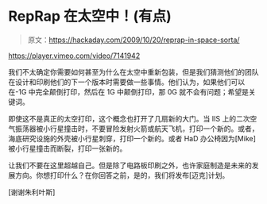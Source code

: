 # RepRap 在太空中！(有点)

> 原文：<https://hackaday.com/2009/10/20/reprap-in-space-sorta/>

<https://player.vimeo.com/video/7141942>

</div> <p>我们不太确定你需要如何甚至为什么在太空中重新包装，但是我们猜测他们的团队在设计和印刷他们的下一个版本时需要做一些事情。他们认为，如果他们可以在-1G 中完全颠倒打印，然后在 1G 中颠倒打印，那 0G 就不会有问题；希望是关键词。</p> <p>即使这不是真正的太空打印，这个概念也打开了几扇新的大门。当 IIS 上的二次空气振荡器被小行星撞击时，不要冒险发射火箭或航天飞机，打印一个新的。或者，海底研究设施的外壳被小行星刺穿，打印一个新的。或者 HaD 办公椅因为[Mike]被小行星撞击而断裂，打印一张新的。</p> <p>让我们不要在这里超越自己。但是除了电路板印刷之外，也许家庭制造是未来的发展方向。你想打印什么？在你回答之前，是的，我们将发布[迈克]计划。</p> <p>[谢谢朱利叶斯]</p> </body> </html>